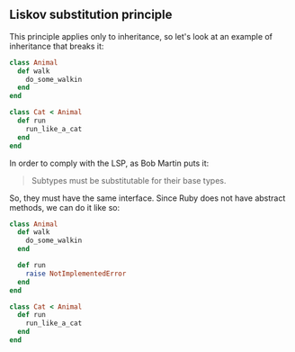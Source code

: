 ## Liskov substitution principle

This principle applies only to inheritance, so let's look at an example of inheritance that breaks it:

```ruby
class Animal
  def walk
    do_some_walkin
  end
end

class Cat < Animal
  def run
    run_like_a_cat
  end
end
```

In order to comply with the LSP, as Bob Martin puts it:
> Subtypes must be substitutable for their base types.

So, they must have the same interface. Since Ruby does not have abstract methods, we can do it like so:

```ruby
class Animal
  def walk
    do_some_walkin
  end

  def run
    raise NotImplementedError
  end
end

class Cat < Animal
  def run
    run_like_a_cat
  end
end
```
